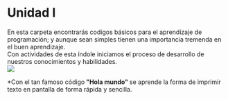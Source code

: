 <H1> Unidad I</H1>

En esta carpeta encontrarás codigos básicos para el aprendizaje de programación; y aunque sean simples tienen una importancia tremenda en el buen aprendizaje. <br>
Con actividades de esta índole iniciamos el proceso de desarrollo de nuestros conocimientos y habilidades.<br>
<img src="http://pa1.narvii.com/6756/b9d9a1b9966a0b8c31958df18508a66083b97658_00.gif">

*Con el tan famoso código<b> "Hola mundo" </b>se aprende la forma de imprimir texto en pantalla de forma rápida y sencilla.<br>
<br>
